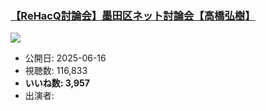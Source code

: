 ### [【ReHacQ討論会】墨田区ネット討論会【高橋弘樹】](https://www.youtube.com/watch?v=I7tMvukqwos)
[![](https://img.youtube.com/vi/I7tMvukqwos/sddefault.jpg)](https://www.youtube.com/watch?v=I7tMvukqwos)
-   公開日: 2025-06-16
-   視聴数: 116,833
-   **いいね数: 3,957**
-   出演者: 
